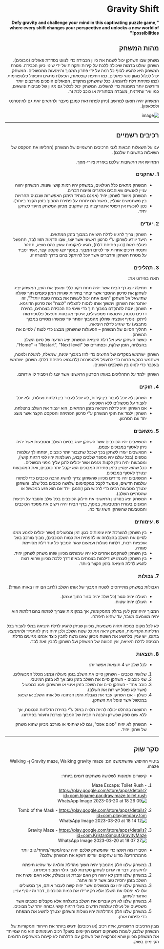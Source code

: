 <div dir='rtl' lang='he'>

# Gravity Shift

**"Defy gravity and challenge your mind in this captivating puzzle game, where every shift changes your perspective and unlocks a new world of possibilities!"**
## מהות המשחק
משחק שבו השחקן יכול לשנות את כיוון הכבידה כדי לנווט בסדרת פאזלים (מבוכים). השחקן שולט בדמות שיכולה ללכת על קירות ותקרות על ידי שינוי כיוון הכבידה. מטרת המשחק היא להגיע לסוף כל רמה על ידי פתרון המבוך והימנעות ממכשולים. המשחק יכול לכלול מגוון סוגי פאזלים, כמו דחיפת קופסאות, הפעלת מתגים ותפעול פלטפורמות (כמו פתיחת דלת לדוגמא).
ככל שהשחקן מתקדם, הפאזלים הופכים מורכבים יותר ודורשים יותר מיומנות כדי להשלים. המשחק יכול לכלול גם מגוון של סביבות ונושאים, כמו עיר עתידנית, מעבדה מסתורית או כוכב לכת זר.

המשחק יהיה תואם למחשב (ניתן לפתח זאת כמובן מעבר ולהתאים זאת גם לאינטרנט ולפלאפון).


![image](https://user-images.githubusercontent.com/63747865/226174013-90d76616-4211-4cfc-9a1f-76f3deb25d05.png)

---


## רכיבים רשמיים

ענו על השאלות הבאות לגבי הרכיבים הרשמיים של המשחק
(החליפו את הטקסט של השאלות בתשובות שלכם).

המחישו את התשובות שלכם בעזרת ציורי-מסך.

### 1. שחקנים

* המשחק מתאים כלל הגילאים, במשחק יהיו רמות קושי שונות. המשחק יהווה עניין לאנשים שאוהבים אתגרים ופיצוח דברים.
* המשחק מיועד לשחקן יחיד (אמנם בעתיד תיתכן האפשרות שנכניס תחרויות בין משתמשים אונליין, כאשר הם יתחרו על פתירת המבוך בזמן הקצר ביותר). 
* נכון לעכשיו אין דפוסי אינטרקציה בין שחקנים מכיוון המשחק מיועד לשחקן יחיד.

 
### 2. יעדים

* השחקן צריך להגיע לדלת היציאה במבוך בזמן המתאים.
* היעד יוודע לשחקן ע"י סרטון ראשוני אשר יוצג, שבו הדמות תזוז לבד, תתפעל פטלפורמות (כגון פתיחת דלת), תגיע למקומות שאין בהם מוצא, תחזור ותנסה דרכים אחרות עד לסיום המבוך. בנוסף יוצג טקסט קצר, אשר יסביר על מטרת השחקן והדברים אשר יוכל להיתקל בהם בדרך למטרה זו.


### 3. תהליכים

תארו בפירוט את:

* תחילה יוצג דף הבית אשר יהיה תחת  רקע כללי ומושך את העין, המשחק יציג לשחקן את סרטון ההסבר אשר יבחר בחירות שגויות המון פעמים תוך שאלה שתישאל אל השחקן "האם אתה יכול לעשות את בצורה טובה יותר?", זה יאתגר את השחקן וימשוך אותו לנסות להצליח "לנצח" את סרטון הדוגמא.
* השחקן ינסה להתקדם במבוך תוך כדי שינוי כח הכבידה בצמתים, בחירת דרכים נכונות, הימנעות ממכשולים, איסוף מטבעות ותפעול פלטפורמות (ייתכן ונוסיף אופציה שחלק מהמבוך יוסתר עד שמשהו מסויים במבוך מתבצע) עד שיגיע לדלת היציאה.
*	תהליך הסיום של המשחק – הפעולות שהשחקן מבצע כדי לנצח / לסיים את המשחק.
* כאשר השחקן יגיע אל דלת היציאה המשחק יציג הודעה של סיום השלב בהצלחה, הזמן שלקח, וכפתורים של "Restart", "Next level" ו- "Home".
 
השחקן ישתמש בפקדים של החיצים כדי לזוז במבוך ימינה, שמאלה, למעלה ולמטה, וישתמש במקש הרווח כדי לתעפל פלטפורמה (לדוגמא: פתיחת דלת). השחקן ישתמש בעכבר כדי לנווט בין השלבים השונים.

השחקן ילמד על התהליכים באותו הסרטון הראשוני אשר יוצג לו ויסביר לו אודותם.

 
### 4. חוקים

* השחקן לא יוכל לעבור בין קירות, לא יוכל לעבור בין דלתות נעולות, ולא יוכל לעבור על מכשולים ללא השפעה.
* אם השחקן יגיע לדלת היציאה בזמן המתאים, הוא יעבור את השלב בהצלחה.
* השחקן ילמד את חוקי המשחק ע"י סרטון הפתיחה והטקסט הקצר אשר מוצג יחד עם הסרטון.


### 5. משאבים

* המשאבים יהיו הכוכבים אשר השחקן ישיג בסיום השלב ומטבעות אשר יהיה ניתן לאסוף במבוכים עצמם.
* המאשבים יעזרו לשחקן בכך שככל שתצבור יותר כוכבים, יפתחו לך עולמות נוספים (בכל עולם יהיו מספר שלבים קבוע, העולמות יהיו לפי דרגות קושי), ומטבעות יהיה ניתן לקנות מגנים אשר יכולים להגן עליך מפני מכשולים.
* ככל שהוא יצטיין בזמן פתירת המבוכים הוא יקבל יותר כוכבים, ואת המטבעות יצטרך לאסוף במבוכים.
* המשאבים יהיו נדירים מכיוון שהשחקן צריך להשיג הרבה כוכבים כדי לפתוח עולמות חדשים, ואפשר לקבל במקסימום שלושה כוכבים בכל שלב. והשחקן יצטרך מטבעות רבים כדי לרכוש מגן (והמגן יירד אם הוא פגע במכשול או שהסתיים השלב).
* המשחק יציג בסרטון הראשוני את חילוק הכוכבים בכל שלב והסבר על רכישת המגנים בעזרת המטבעות, בנוסף, בדף הבית יהיה רשום את מספר הכוכבים והמטבעות שהשחקן השיג עד כה.

 
### 6. עימותים

* בין השחקן למערכת יהיו עימותים כגון: זמן ומכשולים (אשר יכולים למנוע ממנו לסיים את השלב בהצלחה או להפחית את כמות הכוכבים), מבוך מורכב בעל אופציות רבות, דלתות נעולות ועמעום שאר המבוך כל עוד דלת מסויימת סגורה.
* בין השחקן לשחקנים אחרים לא יהיו עימותים מכיוון שזהו משחק לשחקן יחיד.
* בין השחקן לעצמו יש דילמות בצמתים באיזו דרך ללכת מכיוון שהוא רוצה להגיע לדלת היציאה בזמן הקצר ביותר. 

 
### 7. גבולות

 הגבולות במשחק מתייחסים לשטח המבוך של אותו השלב (לרוב הם יהיו באותו הגודל). 
* העולם יהיה סגור (כל שלב יהיה סגור בתוך עצמו).
* העולם יהיה שטוח. 
 
המבוך יהיה זמין לעין בחלק מהמקומות, אך במקומות שצריך לפתוח בהם דלתות הוא יהיה מעומעם מעבר, עד שהיא תיפתח.
 
לא לכל מקום במפה תהיה משמעות, מכיוון שניתן להגיע לדלת היציאה במלי לעבור בכל הדלתות הקדיימות, המשחק יראה את כל שטח השלב ולכן יהיה ניתן להתנייד ולהתמצא בתוכו, יש עניין בלהשיג את השטח מכיוון שאנו נרצה להבין כיצד אנחנו מגיעים מדלת הכניסה לדלת היציאה, אין הכוונה של המשחק ועל השחקן להבין זאת לבד.

 
### 8. תוצאות

* לכל שלב יש 4 תוצאות אפשריות:
1. שלושה כוכבים - השחקן סיים את השלב בזמן מעולה ונמנע מכלל המכשולים.
2. שני כוכבים - השחקן סיים את השלב בזמן טוב אך לא בזמן המיטבי.
3. כוכב אחד - השחקן סיים את השלב בזמן איטי או שהשחקן פגע במכשול (אשר לא פוסל ישירות את השלב).
4. כשלון - אם השחקן עבר את מגבלת הזמן הנתונה של אותו השלב או שפגע במכשול אשר פוסל את השחקן.

* התוצאה בהחלט יכולה להיות תלויה במזל ע"י בחירת הדלתות הנכונות, אך ללא שום ספק שכשרון והבנה רוחבית של המבוך נצרכת ותעזור בפתרונו. 
 
* המשחק לא יהיה "סכום אפס", וגם לא שיתופי או מורכב מכיוון שהוא משחק של שחקן יחיד. 

---

## סקר שוק

ביטויי החיפוש שהשתמשנו הם: Gravity maze, Walking gravity maze ן- Walking maze.
 
* קישורים ותמונות לשלושה משחקים דומים ביותר:

 1. Maze Escape: Toilet Rush - https://play.google.com/store/apps/details?id=com.higame.par.draw.maze.toilet.rush
 ![WhatsApp Image 2023-03-20 at 18 26 09](https://user-images.githubusercontent.com/63747865/226416667-ed58722c-27c0-42fb-8bd0-ad4a05a9f047.jpeg)

 2. Tomb of the Mask - https://play.google.com/store/apps/details?id=com.playgendary.tom
 ![WhatsApp Image 2023-03-20 at 18 14 12](https://user-images.githubusercontent.com/63747865/226417612-e760e1a4-1d00-47e3-b20f-07b183fd8464.jpeg)

 3. Gravity Maze - https://play.google.com/store/apps/details?id=com.KristanSmout.GravityMaze
 ![WhatsApp Image 2023-03-20 at 18 07 27](https://user-images.githubusercontent.com/63747865/226417552-f76b33ca-8ab4-4c5e-a122-0438c40b9804.jpeg)

 
* הסבירו מה תעשו כדי שהמשחק שלכם יהיה שונה/מקורי/מיוחד/טוב יותר מהמתחרים?  מדוע שחקנים יעדיפו דווקא את המשחק שלכם?
1. במשחק שלנו חלק מהמבוך יהיה חשוך מהדלת והלאה עד שהיא תיפתח לראשונה, דבר זה יגרום לשחקן סקרנות לגבי גילוי המבוך ופתרונו.
2. במשחק שלנו הזמן לא יהווה רק האם עברת או נכשלת, אלא האם עשית את השלב בזמן יחסית טוב אשר יהווה אתגר.
3. במשחק שלנו יהיו גם מכשולים אשר יהיה קשה לעבור אותם, אך מכשולים אלו לא יפסלו את השלב אלא רק יורידו את כמות הכוכבים, דבר זה יוסיף עניין ואתגר לשחקן.
4. במשחק שלנו לא רק עוברים את השלב בהצלחה אלא מקבלים כוכבים אשר משפיעים על נעילת עולמות חדשים בעלי דרגות קושי גבוהה יותר של מבוכים.
5. במשחק שלנו חלק מהדלתות יהיו נעולות והשחקן יצטרך להשיג את המפתח כדי לפתוח אותן.
 
מבין הרכיבים הרשמיים, 
איזה רכיב (או רכיבים) ידגיש ביותר את הייחוד והמקוריות של המשחק שלכם, לעומת משחקים דומים הקיימים בשוק?
רכיב העימותים הוא מה שמייחד את המשחק מכיוון שהאינטרקציה של השחקן עם הדלתות לא קיימת במשחקים הדומים הקיימים בשוק.
</div>

